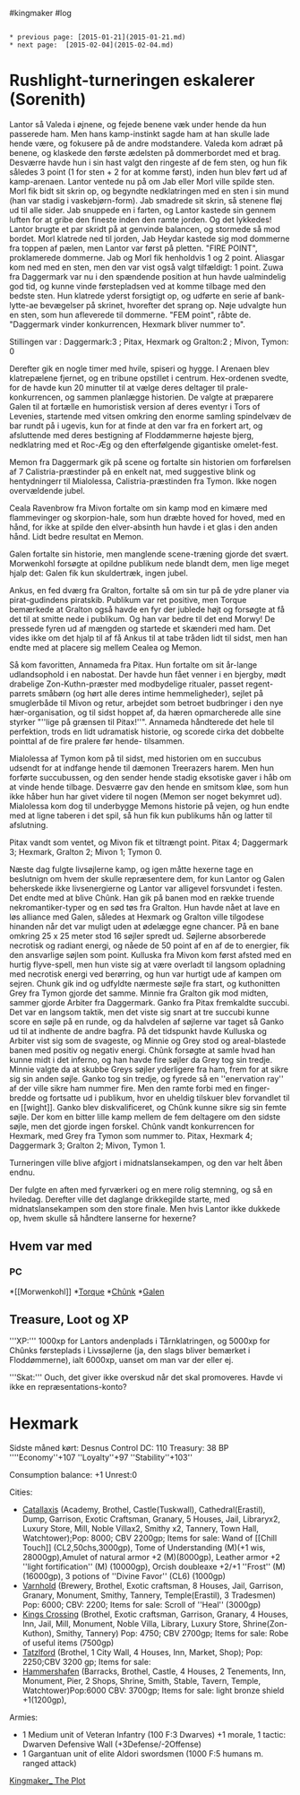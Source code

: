 #kingmaker #log

```ad-info

* previous page: [2015-01-21](2015-01-21.md)
* next page:  [2015-02-04](2015-02-04.md) 
```

# Rushlight-turneringen eskalerer (Sorenith)  
 
Lantor så Valeda i øjnene, og fejede benene væk under hende da hun passerede ham. Men hans kamp-instinkt sagde ham at han skulle lade hende være, og fokusere på de andre modstandere. Valeda kom adræt på benene, og klaskede den første ædelsten på dommerbordet med et brag. Desværre havde hun i sin hast valgt den ringeste af de fem sten, og hun fik således 3 point (1 for sten + 2 for at komme først), inden hun blev ført ud af kamp-arenaen. Lantor ventede nu på om Jab eller Morl ville spilde sten. Morl fik bidt sit skrin op, og begyndte nedklatringen med en sten i sin mund (han var stadig i vaskebjørn-form). Jab smadrede sit skrin, så stenene fløj ud til alle sider. Jab snuppede en i farten, og Lantor kastede sin gennem luften for at gribe den fineste inden den ramte jorden. Og det lykkedes! Lantor brugte et par skridt på at genvinde balancen, og stormede så mod bordet. Morl klatrede ned til jorden, Jab Heydar kastede sig mod dommerne fra toppen af pælen, men Lantor var først på pletten. "FIRE POINT", proklamerede dommerne. Jab og Morl fik henholdvis 1 og 2 point. Aliasgar kom ned med en sten, men den var vist også valgt tilfældigt: 1 point. Zuwa fra Daggermark var nu i den spændende position at hun havde ualmindelig god tid, og kunne vinde førstepladsen ved at komme tilbage med den bedste sten. Hun klatrede yderst forsigtigt op, og udførte en serie af bank-lytte-ae bevægelser på skrinet, hvorefter det sprang op. Nøje udvalgte hun en sten, som hun afleverede til dommerne. "FEM point", råbte de. "Daggermark vinder konkurrencen, Hexmark bliver nummer to".
Stillingen var : Daggermark:3 ; Pitax, Hexmark og Gralton:2 ; Mivon, Tymon: 0
Derefter gik en nogle timer med hvile, spiseri og hygge. I Arenaen blev klatrepælene fjernet, og en tribune opstillet i centrum. Hex-ordenen svedte, for de havde kun 20 minutter til at vælge deres deltager til prale-konkurrencen, og sammen planlægge historien. De valgte at præparere Galen til at fortælle en humoristisk version af deres eventyr i Tors of Levenies, startende med vitsen omkring den enorme samling spindelvæv de bar rundt på i ugevis, kun for at finde at den var fra en forkert art, og afsluttende med deres bestigning af Floddømmerne højeste bjerg, nedklatring med et Roc-Æg og den efterfølgende gigantiske omelet-fest.
Memon fra Daggermark gik på scene og fortalte sin historien om forførelsen af 7 Calistria-præstinder på en enkelt nat, med suggestive blink og hentydningerr til Mialolessa, Calistria-præstinden fra Tymon. Ikke nogen overvældende jubel.
Ceala Ravenbrow fra Mivon fortalte om sin kamp mod en kimære med flammevinger og skorpion-hale, som hun dræbte hoved for hoved, med en hånd, for ikke at spilde den elver-absinth hun havde i et glas i den anden hånd. Lidt bedre resultat en Memon.
Galen fortalte sin historie, men manglende scene-træning gjorde det svært. Morwenkohl forsøgte at opildne publikum nede blandt dem, men lige meget hjalp det: Galen fik kun skuldertræk, ingen jubel.
Ankus, en fed dværg fra Gralton, fortalte så om sin tur på de ydre planer via pirat-gudindens piratskib. Publikum var ret positive, men Torque bemærkede at Gralton også havde en fyr der jublede højt og forsøgte at få det til at smitte nede i publikum. Og han var bedre til det end Morwy! De pressede fyren ud af mængden og startede et skænderi med ham. Det vides ikke om det hjalp til af få Ankus til at tabe tråden lidt til sidst, men han endte med at placere sig mellem Cealea og Memon.
Så kom favoritten, Annameda fra Pitax. Hun fortalte om sit år-lange udlandsophold i en nabostat. Der havde hun fået venner i en bjergby, mødt drabelige Zon-Kuthn-præster med modbydelige ritualer, passet regent-parrets småbørn (og hørt alle deres intime hemmeligheder), sejlet på smuglerbåde til Mivon og retur, arbejdet som betroet budbringer i den nye hær-organisation, og til sidst hoppet af, da hæren opmarcherede alle sine styrker "''lige på grænsen til Pitax!''". Annameda håndterede det hele til perfektion, trods en lidt udramatisk historie, og scorede cirka det dobbelte pointtal af de fire pralere før hende- tilsammen.
Mialolessa af Tymon kom på til sidst, med historien om en succubus udsendt for at indfange hende til dæmonen Treerazers harem. Men hun forførte succubussen, og den sender hende stadig eksotiske gaver i håb om at vinde hende tilbage. Desværre gav den hende en smitsom kløe, som hun ikke håber hun har givet videre til nogen (Memon ser noget bekymret ud). Mialolessa kom dog til underbygge Memons historie på vejen, og hun endte med at ligne taberen i det spil, så hun fik kun publikums hån og latter til afslutning. 
Pitax vandt som ventet, og Mivon fik et tiltrængt point. Pitax 4; Daggermark 3;  Hexmark, Gralton 2; Mivon 1; Tymon 0.
Næste dag fulgte livsøjlerne kamp, og igen måtte hexerne tage en beslutnign om hvem der skulle repræsentere dem, for kun Lantor og Galen beherskede ikke livsenergierne og Lantor var alligevel forsvundet i festen. Det endte med at blive Chûnk. Han gik på banen mod en række truende nekromantiker-typer og en sød tøs fra Gralton. Hun havde nået at lave en løs alliance med Galen, således at Hexmark og Gralton ville tilgodese hinanden når det var muligt uden at ødelægge egne chancer.
På en bane omkring 25 x 25 meter stod 16 søjler spredt ud. Søjlerne absorberede necrotisk og radiant energi, og nåede de 50 point af en af de to energier, fik den ansvarlige søjlen som point. Kulluska fra Mivon kom først afsted med en hurtig flyve-spell, men hun viste sig at være overladt til langsom opladning med necrotisk energi ved berørring, og hun var hurtigt ude af kampen om sejren. Chunk gik ind og udfyldte nærmeste søjle fra start, og kuthonitten Grey fra Tymon gjorde det samme. Minnie fra Gralton gik mod midten, sammer gjorde Arbiter fra Daggermark. Ganko fra Pitax fremkaldte succubi. Det var en langsom taktik, men det viste sig snart at tre succubi kunne score en søjle på en runde, og da halvdelen af søjlerne var taget så Ganko ud til at indhente de andre bagfra. På det tidspunkt havde Kulluska og Arbiter vist sig som de svageste, og Minnie og Grey stod og areal-blastede banen med positiv og negativ energi. Chûnk forsøgte at samle hvad han kunne midt i det inferno, og han havde fire søjler da Grey tog sin tredje. Minnie valgte da at skubbe Greys søjler yderligere fra ham, frem for at sikre sig sin anden søjle. Ganko tog sin tredje, og fyrede så en ''enervation ray'' af der ville sikre ham nummer fire. Men den ramte forbi med en finger-bredde og fortsatte ud i publikum, hvor en uheldig tilskuer blev forvandlet til en [[wight]]. Ganko blev diskvalificeret, og Chûnk kunne sikre sig sin femte søjle. Der kom en bitter lille kamp mellem de fem deltagere om den sidste søjle, men det gjorde ingen forskel. Chûnk vandt konkurrencen for Hexmark, med Grey fra Tymon som nummer to.
Pitax, Hexmark 4; Daggermark 3; Gralton 2; Mivon, Tymon 1.
Turneringen ville blive afgjort i midnatslansekampen, og den var helt åben endnu.
Der fulgte en aften med fyrværkeri og en mere rolig stemning, og så en hviledag. Derefter ville det daglange drikkegilde starte, med midnatslansekampen som den store finale. Men hvis Lantor ikke dukkede op, hvem skulle så håndtere lanserne for hexerne?
## Hvem var med 
### PC 
 
*[[Morwenkohl]]
*[Torque](Torque%20Firebrand.md)
*[Chûnk](Chûnk%20Van%20Der%20Hamer.md)
*[Galen](Galen%20Jabir.md)
## Treasure, Loot og XP 
'''XP:''' 1000xp for Lantors andenplads i Tårnklatringen, og 5000xp for Chûnks førsteplads i Livssøjlerne (ja, den slags bliver bemærket i Floddømmerne), ialt 6000xp, uanset om man var der eller ej.
'''Skat:'''
Ouch, det giver ikke overskud når det skal promoveres. Havde vi ikke en repræsentations-konto?
# Hexmark  
Sidste måned kørt: Desnus
Control DC: 110 Treasury: 38 BP 
 ''''Economy''+107 ''Loyalty''+97 ''Stability''+103'' 
Consumption balance: +1 Unrest:0
Cities:
* [Catallaxis](Catallaxis.md) (Academy, Brothel, Castle(Tuskwall), Cathedral(Erastil), Dump, Garrison, Exotic Craftsman, Granary, 5 Houses, Jail, Libraryx2, Luxury Store, Mill, Noble Villax2, Smithy x2, Tannery, Town Hall, Watchtower);Pop: 8000; CBV 2200gp; Items for sale: Wand of [[Chill Touch]] (CL2,50chs,3000gp), Tome of Understanding (M)(+1 wis, 28000gp),Amulet of natural armor +2 (M)(8000gp), Leather armor +2 ''light fortification'' (M) (10000gp), Orcish doubleaxe +2/+1 ''Frost'' (M)(16000gp), 3 potions of ''Divine Favor'' (CL6) (1000gp) 
* [Varnhold](Varnhold.md) (Brewery, Brothel, Exotic craftsman, 8 Houses, Jail, Garrison, Granary, Monument, Smithy, Tannery, Temple(Erastil), 3 Tradesmen) Pop: 6000; CBV: 2200; Items for sale: Scroll of ''Heal'' (3000gp)
* [Kings Crossing](Kings%20Crossing.md) (Brothel, Exotic craftsman, Garrison, Granary, 4 Houses, Inn, Jail, Mill, Monument, Noble Villa, Library, Luxury Store, Shrine(Zon-Kuthon), Smithy, Tannery) Pop: 4750; CBV 2700gp; Items for sale: Robe of useful items (7500gp)
* [Tatzlford](Tatzlford.md) (Brothel, 1 City Wall, 4 Houses, Inn, Market, Shop); Pop: 2250;CBV 3200 gp; Items for sale:
* [Hammershafen](Hammershafen.md) (Barracks, Brothel, Castle, 4 Houses, 2 Tenements, Inn, Monument, Pier, 2 Shops, Shrine, Smith, Stable, Tavern, Temple, Watchtower)Pop:6000 CBV: 3700gp; Items for sale: light bronze shield +1(1200gp), 
Armies:
* 1 Medium unit of Veteran Infantry (100 F:3 Dwarves) +1 morale, 1 tactic: Dwarven Defensive Wall (+3Defense/-2Offense)
* 1 Gargantuan unit of elite Aldori swordsmen (1000 F:5 humans m. ranged attack)
[Kingmaker_ The Plot](Kingmaker_%20The%20Plot.md)
